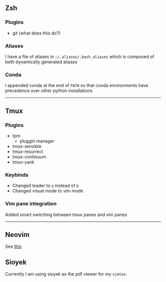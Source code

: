 ## Zsh

### Plugins

- git (what does this do?)

### Aliases

I have a file of aliases in `~/.aliases/.bash_aliases` which is composed of
both dynamically generated aliases

### Conda

I appended conda at the end of `PATH` so that conda environments have
precedence over other python installations

---

## Tmux

### Plugins

- tpm
  - pluggin manager
- tmux-sensible
- tmux-resurrect
- tmux-continuum
- tmux-yank

### Keybinds

- Changed leader to `a` instead of `b`
- Changed visual mode to vim mode

### Vim pane integration

Added smart switching between tmux panes and vim panes

---

## Neovim

See [this](./nvim/README.md)

## Sioyek

Currently I am using sioyek as the pdf viewer for my `vimtex`.
